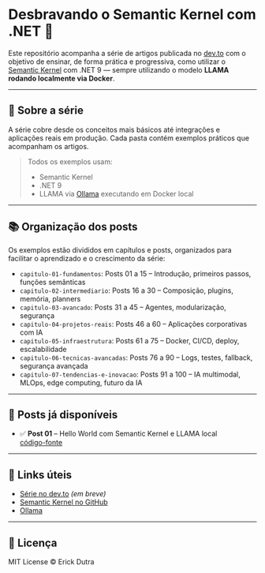 # Desbravando o Semantic Kernel com .NET 🚀

Este repositório acompanha a série de artigos publicada no [dev.to](https://dev.to/) com o objetivo de ensinar, de forma prática e progressiva, como utilizar o [Semantic Kernel](https://github.com/microsoft/semantic-kernel) com .NET 9 — sempre utilizando o modelo **LLAMA rodando localmente via Docker**.

---

## 🌟 Sobre a série

A série cobre desde os conceitos mais básicos até integrações e aplicações reais em produção. Cada pasta contém exemplos práticos que acompanham os artigos.

> Todos os exemplos usam:
> - Semantic Kernel
> - .NET 9
> - LLAMA via [Ollama](https://ollama.com) executando em Docker local

---

## 📚 Organização dos posts

Os exemplos estão divididos em capítulos e posts, organizados para facilitar o aprendizado e o crescimento da série:

- `capitulo-01-fundamentos`: Posts 01 a 15 – Introdução, primeiros passos, funções semânticas
- `capitulo-02-intermediario`: Posts 16 a 30 – Composição, plugins, memória, planners
- `capitulo-03-avancado`: Posts 31 a 45 – Agentes, modularização, segurança
- `capitulo-04-projetos-reais`: Posts 46 a 60 – Aplicações corporativas com IA
- `capitulo-05-infraestrutura`: Posts 61 a 75 – Docker, CI/CD, deploy, escalabilidade
- `capitulo-06-tecnicas-avancadas`: Posts 76 a 90 – Logs, testes, fallback, segurança avançada
- `capitulo-07-tendencias-e-inovacao`: Posts 91 a 100 – IA multimodal, MLOps, edge computing, futuro da IA

---

## 📂 Posts já disponíveis

- ✅ **Post 01** – Hello World com Semantic Kernel e LLAMA local  
  [código-fonte](./capitulo-01-fundamentos/post-01-hello-world)

---

## 📌 Links úteis

- [Série no dev.to](https://dev.to/) *(em breve)*
- [Semantic Kernel no GitHub](https://github.com/microsoft/semantic-kernel)
- [Ollama](https://ollama.com)

---

## 📄 Licença

MIT License © Erick Dutra
